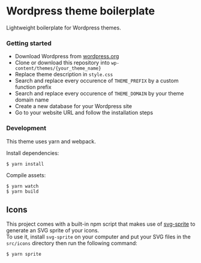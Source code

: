 # Wordpress theme boilerplate #

Lightweight boilerplate for Wordpress themes.

### Getting started ###

*  Download Wordpress from [wordpress.org](https://wordpress.org/download/)  
*  Clone or download this repository into `wp-content/themes/{your_theme_name}`
*  Replace theme description in `style.css`
*  Search and replace every occurence of `THEME_PREFIX` by a custom function prefix
*  Search and replace every occurence of `THEME_DOMAIN` by your theme domain name
*  Create a new database for your Wordpress site
*  Go to your website URL and follow the installation steps

### Development ###

This theme uses yarn and webpack.  

Install dependencies:

    $ yarn install

Compile assets:

    $ yarn watch
    $ yarn build

## Icons

This project comes with a built-in npm script that makes use of [svg-sprite](https://github.com/jkphl/svg-sprite) to generate an SVG sprite of your icons.  
To use it, install `svg-sprite` on your computer and put your SVG files in the `src/icons` directory then run the following command:

```bash
$ yarn sprite
```
